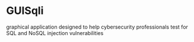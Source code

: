 # GUISqli
graphical application designed to help cybersecurity professionals test for SQL and NoSQL injection vulnerabilities
